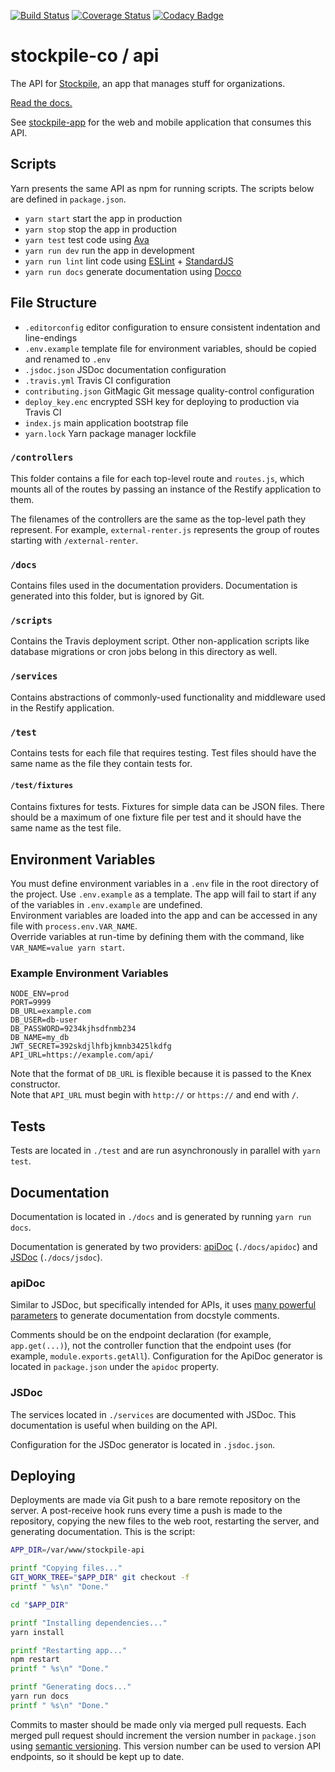[![Build Status](https://travis-ci.org/stockpile-co/api.svg?branch=master)](https://travis-ci.org/stockpile-co/api)
[![Coverage Status](https://coveralls.io/repos/github/stockpile-co/api/badge.svg?branch=master)](https://coveralls.io/github/stockpile-co/api?branch=master)
[![Codacy Badge](https://api.codacy.com/project/badge/Grade/365ffb8a702c42eb8634bdcd19173d5f)](https://www.codacy.com/app/adamvig/api?utm_source=github.com&amp;utm_medium=referral&amp;utm_content=stockpile-co/api&amp;utm_campaign=Badge_Grade)

# stockpile-co / api
The API for [Stockpile](https://stockpileapp.co), an app that manages stuff for organizations.  

[Read the docs.](https://stockpileapp.co/docs)

See [stockpile-app](https://github.com/emmanuelroussel/stockpile-app) for the web and mobile application that consumes this API.  

## Scripts
Yarn presents the same API as npm for running scripts. The scripts below are defined in `package.json`.  
 * `yarn start` start the app in production
 * `yarn stop` stop the app in production
 * `yarn test` test code using [Ava](https://github.com/avajs/ava)
 * `yarn run dev` run the app in development
 * `yarn run lint` lint code using [ESLint](http://eslint.org/) + [StandardJS](http://standardjs.com/)
 * `yarn run docs` generate documentation using [Docco](https://jashkenas.github.io/docco/)

## File Structure
- `.editorconfig` editor configuration to ensure consistent indentation and line-endings
- `.env.example` template file for environment variables, should be copied and renamed to `.env`
- `.jsdoc.json` JSDoc documentation configuration
- `.travis.yml` Travis CI configuration
- `contributing.json` GitMagic Git message quality-control configuration
- `deploy_key.enc` encrypted SSH key for deploying to production via Travis CI
- `index.js` main application bootstrap file
- `yarn.lock` Yarn package manager lockfile

### `/controllers`
This folder contains a file for each top-level route and `routes.js`, which mounts all of the routes by passing an instance of the Restify application to them.  

The filenames of the controllers are the same as the top-level path they represent. For example, `external-renter.js` represents the group of routes starting with `/external-renter`.  

### `/docs`
Contains files used in the documentation providers. Documentation is generated into this folder, but is ignored by Git.  

### `/scripts`
Contains the Travis deployment script. Other non-application scripts like database migrations or cron jobs belong in this directory as well.  

### `/services`
Contains abstractions of commonly-used functionality and middleware used in the Restify application.  

### `/test`
Contains tests for each file that requires testing. Test files should have the same name as the file they contain tests for.  
#### `/test/fixtures`
Contains fixtures for tests. Fixtures for simple data can be JSON files. There should be a maximum of one fixture file per test and it should have the same name as the test file.  

## Environment Variables
You must define environment variables in a `.env` file in the root directory of the project. Use `.env.example` as a template. The app will fail to start if any of the variables in `.env.example` are undefined.  
Environment variables are loaded into the app and can be accessed in any file with `process.env.VAR_NAME`.  
Override variables at run-time by defining them with the command, like `VAR_NAME=value yarn start`.  

### Example Environment Variables
```
NODE_ENV=prod
PORT=9999
DB_URL=example.com
DB_USER=db-user
DB_PASSWORD=9234kjhsdfnmb234
DB_NAME=my_db
JWT_SECRET=392skdjlhfbjkmnb3425lkdfg
API_URL=https://example.com/api/
```

Note that the format of `DB_URL` is flexible because it is passed to the Knex constructor.  
Note that `API_URL` must begin with `http://` or `https://` and end with `/`.  

## Tests
Tests are located in `./test` and are run asynchronously in parallel with `yarn test`.  

## Documentation
Documentation is located in `./docs` and is generated by running `yarn run docs`.  

Documentation is generated by two providers: [apiDoc](http://apidocjs.com/) (`./docs/apidoc`) and [JSDoc](http://usejsdoc.org/) (`./docs/jsdoc`).  

### apiDoc
Similar to JSDoc, but specifically intended for APIs, it uses [many powerful parameters](http://apidocjs.com/#params) to generate documentation from docstyle comments.  

Comments should be on the endpoint declaration (for example, `app.get(...)`), not the controller function that the endpoint uses (for example, `module.exports.getAll`). Configuration for the ApiDoc generator is located in `package.json` under the `apidoc` property.  

### JSDoc
The services located in `./services` are documented with JSDoc. This documentation is useful when building on the API.  

Configuration for the JSDoc generator is located in `.jsdoc.json`.  

## Deploying
Deployments are made via Git push to a bare remote repository on the server. A post-receive hook runs every time a push is made to the repository, copying the new files to the web root, restarting the server, and generating documentation. This is the script:  
```bash
APP_DIR=/var/www/stockpile-api

printf "Copying files..."
GIT_WORK_TREE="$APP_DIR" git checkout -f
printf " %s\n" "Done."

cd "$APP_DIR"

printf "Installing dependencies..."
yarn install

printf "Restarting app..."
npm restart
printf " %s\n" "Done."

printf "Generating docs..."
yarn run docs
printf " %s\n" "Done."
```

Commits to master should be made only via merged pull requests. Each merged pull request should increment the version number in `package.json` using [semantic versioning](http://semver.org/). This version number can be used to version API endpoints, so it should be kept up to date.  
